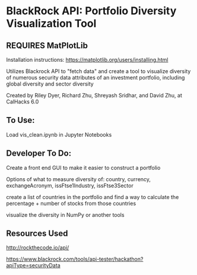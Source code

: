 # BlackRock API: Portfolio Diversity Visualization Tool
## REQUIRES MatPlotLib
Installation instructions: https://matplotlib.org/users/installing.html

Utilizes Blackrock API to "fetch data" and create a tool to visualize diversity of numerous security data attributes of an investment portfolio, including global diversity and sector diversity

Created by Riley Dyer, Richard Zhu, Shreyash Sridhar, and David Zhu, at CalHacks 6.0

## To Use:
Load vis_clean.ipynb in Jupyter Notebooks


## Developer To Do:

Create a front end GUI to make it easier to construct a portfolio

Options of what to measure diversity of: country, currency, exchangeAcronym, issFtse1Industry, issFtse3Sector

create a list of countries in the portfolio and find a way to calculate the percentage + number of stocks from those countries

visualize the diversity in NumPy or another tools

## Resources Used
http://rockthecode.io/api/

https://www.blackrock.com/tools/api-tester/hackathon?apiType=securityData
